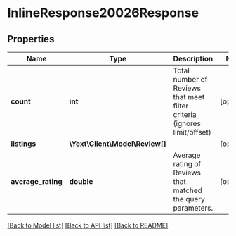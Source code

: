 # InlineResponse20026Response

## Properties
Name | Type | Description | Notes
------------ | ------------- | ------------- | -------------
**count** | **int** | Total number of Reviews that meet filter criteria (ignores limit/offset) | [optional] 
**listings** | [**\Yext\Client\Model\Review[]**](Review.md) |  | [optional] 
**average_rating** | **double** | Average rating of Reviews that matched the query parameters. | [optional] 

[[Back to Model list]](../README.md#documentation-for-models) [[Back to API list]](../README.md#documentation-for-api-endpoints) [[Back to README]](../README.md)


